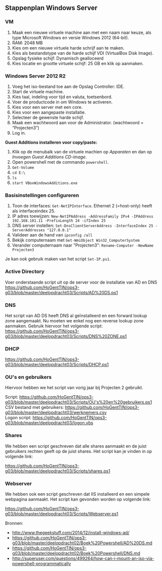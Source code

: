 ## Stappenplan Windows Server

### VM

1.	Maak een nieuwe virtuele machine aan met een naam naar keuze, als type Microsoft Windows en versie Windows 2012 (64-bit).
2.	RAM: 2048 MB
3.	Kies om een nieuwe virtuele harde schrijf aan te maken.
4.	Kies als bestandstype van de harde schijf VDI (VirtualBox Disk Image).
5.	Opslag fysieke schijf: Dynamisch gealloceerd
6.	Kies locatie en grootte virtuele schijf: 25 GB en klik op aanmaken.

### Windows Server 2012 R2

1.	Voeg het iso-bestand toe aan de Opslag Controller: IDE.
2.	Start de virtuele machine.
3.	Kies taal, indeling voor tijd en valuta, toetsenbord.
4.	Voer de productcode in om Windows te activeren.
5.	Kies voor een server met een core.
6.	Kies voor een aangepaste installatie.
7.	Selecteer de gewenste harde schijf.
8.	Maak een wachtwoord aan voor de Administrator. (wachtwoord = “Projecten3”)
9.	Log in.

**Guest Additions installeren voor copy/paste:**

1. Klik op de menubalk van de virtuele machien op *Apparaten* en dan op *Invoegen Guest Additions CD-image*.
2. Open powershell met de commando `powershell`.
3. `Get-Volume`
4. `cd E:\`
5. `ls`
6. `start VBoxWindowsAdditions.exe`

### Basisinstellingen configureren

1. Toon de interfaces: `Get-NetIPInterface`. Ethernet 2 (=host-only) heeft als interfaceindex 25.
2. IP adres toewijzen: `New-NetIPAddress -AddressFamily IPv4 -IPAddress 192.168.101.11 -PrefixLength 24 -ifIndex 25`
3. DNS server instellen: `Set-DnsClientServerAddress -InterfaceIndex 25 -ServerAddresses "127.0.0.1"`
4. Valideer aan de hand van `ipconfig /all`
5. Bekijk computernaam met `Get-WmiObject Win32_ComputerSystem`
6. Verander computernaam naar "Projecten3": `Rename-Computer -NewName Projecten3`

Je kan ook gebruik maken van het script `Set-IP.ps1`.

### Active Directory

Voer onderstaande script uit op de server voor de installatie van AD en DNS <br/>
https://github.com/HoGentTIN/ops3-g03/blob/master/deelopdracht03/Scripts/AD%20DS.ps1

### DNS 
 
Het script van AD DS heeft DNS al geïnstalleerd en een forward lookup zone aangemaakt. Nu moeten we enkel nog een reverse lookup zone aanmaken. Gebruik hiervoor het volgende script: <br/>
https://github.com/HoGentTIN/ops3-g03/blob/master/deelopdracht03/Scripts/DNS%20ZONE.ps1

### DHCP

https://github.com/HoGentTIN/ops3-g03/blob/master/deelopdracht03/Scripts/DHCP.ps1

### OU's en gebruikers

Hiervoor hebben we het script van vorig jaar bij Projecten 2 gebruikt.

Script: https://github.com/HoGentTIN/ops3-g03/blob/master/deelopdracht03/Scripts/OU's%20en%20gebruikers.ps1 <br/>
CSV bestand met gebruikers: https://github.com/HoGentTIN/ops3-g03/blob/master/deelopdracht03/werknemers.csv <br/>
Logon script: https://github.com/HoGentTIN/ops3-g03/blob/master/deelopdracht03/logon.vbs

### Shares

We hebben een script geschreven dat alle shares aanmaakt en de juist gebruikers rechten geeft op de juist shares. Het script kan je vinden in op volgende link:

https://github.com/HoGentTIN/ops3-g03/blob/master/deelopdracht03/Scripts/shares.ps1

### Webserver

We hebben ook een script geschreven dat IIS installeerd en een simpele webpagina aanmaakt. Het script kan gevonden worden op volgende link:

https://github.com/HoGentTIN/ops3-g03/blob/master/deelopdracht03/Scripts/Webserver.ps1


Bronnen: 

* http://www.thegeekstuff.com/2014/12/install-windows-ad/
* https://github.com/HoGentTIN/ops3-g03/blob/master/deelopdracht02/Boek%20Powershell/AD%20DS.md
* https://github.com/HoGentTIN/ops3-g03/blob/master/deelopdracht02/Boek%20Powershell/DNS.md
* http://superuser.com/questions/499264/how-can-i-mount-an-iso-via-powershell-programmatically





